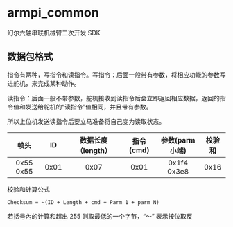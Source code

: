 # armpi_common

幻尔六轴串联机械臂二次开发 SDK

## 数据包格式

指令有两种，写指令和读指令。写指令：后面一般带有参数，将相应功能的参数写进舵机，来完成某种动作。

读指令：后面一般不带参数，舵机接收到读指令后会立即返回相应数据，返回的指令值和发送给舵机的“读指令”值相同，并且带有参数。

所以上位机发送读指令后要立马准备将自己变为读取状态。

| 帧头 | ID  | 数据长度（length） | 指令(cmd) | 参数(parm小端) | 校验和 |
| :--: | :--: | :--: | :--: | :--: | :--: |
| 0x55 0x55| 0x01 | 0x07 | 0x01 | 0x1f4 0x3e8| 0x16 |

校验和计算公式

```
Checksum = ~(ID + Length + cmd + Parm 1 + parm N)
```
若括号內的计算和超出  255 则取最低的一个字节，“～” 表示按位取反